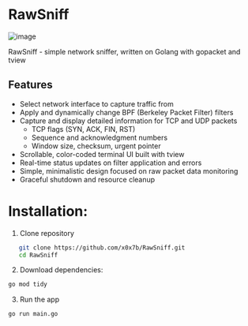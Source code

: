 # RawSniff
![image](https://github.com/user-attachments/assets/dd01064c-7895-4de4-bfa5-af7ef197ef06)



RawSniff - simple network sniffer, written on Golang with gopacket and tview


## Features

- Select network interface to capture traffic from
- Apply and dynamically change BPF (Berkeley Packet Filter) filters
- Capture and display detailed information for TCP and UDP packets
  - TCP flags (SYN, ACK, FIN, RST)
  - Sequence and acknowledgment numbers
  - Window size, checksum, urgent pointer
- Scrollable, color-coded terminal UI built with tview
- Real-time status updates on filter application and errors
- Simple, minimalistic design focused on raw packet data monitoring
- Graceful shutdown and resource cleanup


# Installation:
  1. Clone repository
```bash
   git clone https://github.com/x0x7b/RawSniff.git
   cd RawSniff
```
2. Download dependencies:
```bash
go mod tidy
```
3. Run the app
```bash
go run main.go
```


